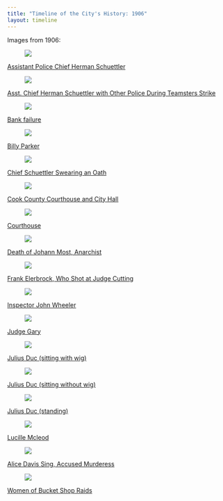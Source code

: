 ```yaml
---
title: "Timeline of the City's History: 1906"
layout: timeline
---
```

Images from 1906:

<div class="tile is-ancestor">
  <div class="tile is-parent">
    <article class="tile is-child box">
        <a href="/historical/timeline/1906/140" title="Assistant Police Chief Herman Schuettler">
            <figure class="image is-128x128">
                <img src="/img/timeline/1906/small/140.jpg">
            </figure>
            <div class="content">
                <p>Assistant Police Chief Herman Schuettler</p>
            </div>
        </a>
    </article>
  </div>
  <div class="tile is-parent">
    <article class="tile is-child box">
        <a href="/historical/timeline/1906/58" title="Asst. Chief Herman Schuettler with Other Police During Teamsters Strike">
            <figure class="image is-128x128">
                <img src="/img/timeline/1906/small/58.jpg">
            </figure>
            <div class="content">
                <p>Asst. Chief Herman Schuettler with Other Police During Teamsters Strike</p>
            </div>    
        </a>
    </article>
  </div>
  <div class="tile is-parent">
    <article class="tile is-child box">
        <a href="/historical/timeline/1906/26" title="Bank failure">
            <figure class="image is-128x128">
                <img src="/img/timeline/1906/small/26.jpg">
            </figure>
            <div class="content">
                <p>Bank failure</p>
            </div>  
        </a>  
    </article>
  </div>
</div>

<div class="tile is-ancestor">
  <div class="tile is-parent">
    <article class="tile is-child box">
        <a href="/historical/timeline/1906/344" title="Billy Parker">
            <figure class="image is-128x128">
                <img src="/img/timeline/1906/small/344.jpg">
            </figure>
            <div class="content">
                <p>Billy Parker</p>
            </div>
        </a>
    </article>
  </div>
  <div class="tile is-parent">
    <article class="tile is-child box">
        <a href="/historical/timeline/1906/153" title="Chief Schuettler Swearing an Oath">
            <figure class="image is-128x128">
                <img src="/img/timeline/1906/small/153.jpg">
            </figure>
            <div class="content">
                <p>Chief Schuettler Swearing an Oath</p>
            </div>    
        </a>
    </article>
  </div>
  <div class="tile is-parent">
    <article class="tile is-child box">
        <a href="/historical/timeline/1906/196" title="Cook County Courthouse and City Hall">
            <figure class="image is-128x128">
                <img src="/img/timeline/1906/small/196.jpg">
            </figure>
            <div class="content">
                <p>Cook County Courthouse and City Hall</p>
            </div>  
        </a>  
    </article>
  </div>
</div>

<div class="tile is-ancestor">
  <div class="tile is-parent">
    <article class="tile is-child box">
        <a href="/historical/timeline/1906/195" title="Courthouse">
            <figure class="image is-128x128">
                <img src="/img/timeline/1906/small/195.jpg">
            </figure>
            <div class="content">
                <p>Courthouse</p>
            </div>
        </a>
    </article>
  </div>
  <div class="tile is-parent">
    <article class="tile is-child box">
        <a href="/historical/timeline/1906/305" title="Death of Johann Most, Anarchist">
            <figure class="image is-128x128">
                <img src="/img/timeline/1906/small/305.jpg">
            </figure>
            <div class="content">
                <p>Death of Johann Most, Anarchist</p>
            </div>    
        </a>
    </article>
  </div>
  <div class="tile is-parent">
    <article class="tile is-child box">
        <a href="/historical/timeline/1906/25" title="Frank Elerbrock, Who Shot at Judge Cutting">
            <figure class="image is-128x128">
                <img src="/img/timeline/1906/small/25.jpg">
            </figure>
            <div class="content">
                <p>Frank Elerbrock, Who Shot at Judge Cutting</p>
            </div>  
        </a>  
    </article>
  </div>
</div>

<div class="tile is-ancestor">
  <div class="tile is-parent">
    <article class="tile is-child box">
        <a href="/historical/timeline/1906/345" title="Inspector John Wheeler">
            <figure class="image is-128x128">
                <img src="/img/timeline/1906/small/345.jpg">
            </figure>
            <div class="content">
                <p>Inspector John Wheeler</p>
            </div>
        </a>
    </article>
  </div>
  <div class="tile is-parent">
    <article class="tile is-child box">
        <a href="/historical/timeline/1906/306" title="Judge Gary">
            <figure class="image is-128x128">
                <img src="/img/timeline/1906/small/306.jpg">
            </figure>
            <div class="content">
                <p>Judge Gary</p>
            </div>    
        </a>
    </article>
  </div>
  <div class="tile is-parent">
    <article class="tile is-child box">
        <a href="/historical/timeline/1906/356" title="Julius Duc (sitting with wig)">
            <figure class="image is-128x128">
                <img src="/img/timeline/1906/small/356.jpg">
            </figure>
            <div class="content">
                <p>Julius Duc (sitting with wig)</p>
            </div>  
        </a>  
    </article>
  </div>
</div>

<div class="tile is-ancestor">
  <div class="tile is-parent">
    <article class="tile is-child box">
        <a href="/historical/timeline/1906/358" title="Julius Duc (sitting without wig)">
            <figure class="image is-128x128">
                <img src="/img/timeline/1906/small/358.jpg">
            </figure>
            <div class="content">
                <p>Julius Duc (sitting without wig)</p>
            </div>
        </a>
    </article>
  </div>
  <div class="tile is-parent">
    <article class="tile is-child box">
        <a href="/historical/timeline/1906/357" title="Julius Duc (standing)">
            <figure class="image is-128x128">
                <img src="/img/timeline/1906/small/357.jpg">
            </figure>
            <div class="content">
                <p>Julius Duc (standing)</p>
            </div>    
        </a>
    </article>
  </div>
  <div class="tile is-parent">
    <article class="tile is-child box">
        <a href="/historical/timeline/1906/346" title="Lucille Mcleod">
            <figure class="image is-128x128">
                <img src="/img/timeline/1906/small/346.jpg">
            </figure>
            <div class="content">
                <p>Lucille Mcleod</p>
            </div>  
        </a>  
    </article>
  </div>
</div>

<div class="tile is-ancestor">
  <div class="tile is-parent">
    <article class="tile is-child box">
        <a href="/historical/timeline/1906/19" title="Mrs. Elsie Klein, Woman Robber">
            <figure class="image is-128x128">
                <img src="/img/timeline/1906/small/19.jpg">
            </figure>
            <div class="content">
                <p>Alice Davis Sing, Accused Murderess</p>
            </div>
        </a>
    </article>
  </div>
  <div class="tile is-parent">
    <article class="tile is-child box">
        <a href="/historical/timeline/1906/143" title="Women of Bucket Shop Raids">
            <figure class="image is-128x128">
                <img src="/img/timeline/1906/small/143.jpg">
            </figure>
            <div class="content">
                <p>Women of Bucket Shop Raids</p>
            </div>    
        </a>
    </article>
  </div>
</div>
